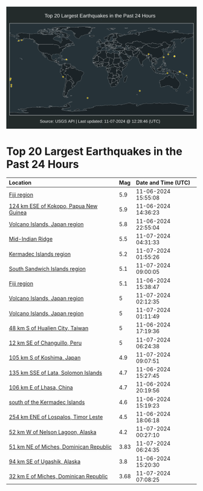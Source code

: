 ![Map](./map.png)

# Top 20 Largest Earthquakes in the Past 24 Hours

| Location | Mag | Date and Time (UTC) |
|:---|:---|:---|
| [Fiji region](https://earthquake.usgs.gov/earthquakes/eventpage/us7000nq9w) | 5.9 | 11-06-2024 15:55:08 |
| [124 km ESE of Kokopo, Papua New Guinea](https://earthquake.usgs.gov/earthquakes/eventpage/us7000nq9e) | 5.9 | 11-06-2024 14:36:23 |
| [Volcano Islands, Japan region](https://earthquake.usgs.gov/earthquakes/eventpage/us7000nqb9) | 5.8 | 11-06-2024 22:55:04 |
| [Mid-Indian Ridge](https://earthquake.usgs.gov/earthquakes/eventpage/us7000nqcc) | 5.5 | 11-07-2024 04:31:33 |
| [Kermadec Islands region](https://earthquake.usgs.gov/earthquakes/eventpage/us7000nqc0) | 5.2 | 11-07-2024 01:55:26 |
| [South Sandwich Islands region](https://earthquake.usgs.gov/earthquakes/eventpage/us7000nqdi) | 5.1 | 11-07-2024 09:00:05 |
| [Fiji region](https://earthquake.usgs.gov/earthquakes/eventpage/us7000nq9t) | 5.1 | 11-06-2024 15:38:47 |
| [Volcano Islands, Japan region](https://earthquake.usgs.gov/earthquakes/eventpage/us7000nqc3) | 5 | 11-07-2024 02:12:35 |
| [Volcano Islands, Japan region](https://earthquake.usgs.gov/earthquakes/eventpage/us7000nqby) | 5 | 11-07-2024 01:11:49 |
| [48 km S of Hualien City, Taiwan](https://earthquake.usgs.gov/earthquakes/eventpage/us7000nqa4) | 5 | 11-06-2024 17:19:36 |
| [12 km SE of Changuillo, Peru](https://earthquake.usgs.gov/earthquakes/eventpage/us7000nqcy) | 5 | 11-07-2024 06:24:38 |
| [105 km S of Koshima, Japan](https://earthquake.usgs.gov/earthquakes/eventpage/us7000nqdq) | 4.9 | 11-07-2024 09:07:51 |
| [135 km SSE of Lata, Solomon Islands](https://earthquake.usgs.gov/earthquakes/eventpage/us7000nq9s) | 4.7 | 11-06-2024 15:27:45 |
| [106 km E of Lhasa, China](https://earthquake.usgs.gov/earthquakes/eventpage/us7000nqak) | 4.7 | 11-06-2024 20:19:56 |
| [south of the Kermadec Islands](https://earthquake.usgs.gov/earthquakes/eventpage/us7000nq9q) | 4.6 | 11-06-2024 15:19:23 |
| [254 km ENE of Lospalos, Timor Leste](https://earthquake.usgs.gov/earthquakes/eventpage/us7000nqa7) | 4.5 | 11-06-2024 18:06:18 |
| [52 km W of Nelson Lagoon, Alaska](https://earthquake.usgs.gov/earthquakes/eventpage/us7000nqbt) | 4.2 | 11-07-2024 00:27:10 |
| [51 km NE of Miches, Dominican Republic](https://earthquake.usgs.gov/earthquakes/eventpage/pr2024312001) | 3.83 | 11-07-2024 06:24:35 |
| [94 km SE of Ugashik, Alaska](https://earthquake.usgs.gov/earthquakes/eventpage/ak024eal6sbi) | 3.8 | 11-06-2024 15:20:30 |
| [32 km E of Miches, Dominican Republic](https://earthquake.usgs.gov/earthquakes/eventpage/pr2024312002) | 3.68 | 11-07-2024 07:08:25 |
